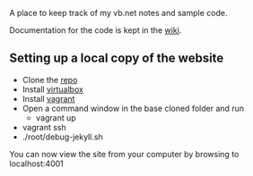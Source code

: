 A place to keep track of my vb.net notes and sample code.

Documentation for the code is kept in the [wiki](https://github.com/majorsilence/DotNetDev/wiki).


Setting up a local copy of the website
--------------------------------------

* Clone the [repo](https://github.com/majorsilence/DotNetDev)
* Install [virtualbox](https://www.virtualbox.org/)
* Install [vagrant](https://www.vagrantup.com/)
* Open a command window in the base cloned folder and run
    * vagrant up
* vagrant ssh
* ./root/debug-jekyll.sh

You can now view the site from your computer by browsing to localhost:4001